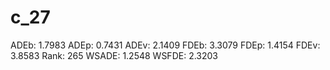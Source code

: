 # c_27

ADEb: 1.7983
ADEp: 0.7431
ADEv: 2.1409
FDEb: 3.3079
FDEp: 1.4154
FDEv: 3.8583
Rank: 265
WSADE: 1.2548
WSFDE: 2.3203